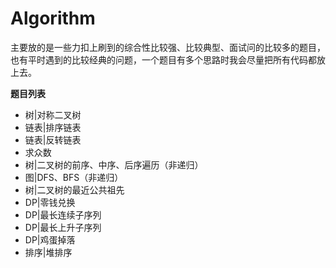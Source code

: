 # Algorithm

主要放的是一些力扣上刷到的综合性比较强、比较典型、面试问的比较多的题目，也有平时遇到的比较经典的问题，一个题目有多个思路时我会尽量把所有代码都放上去。

**题目列表**

- 树|对称二叉树
- 链表|排序链表
- 链表|反转链表
- 求众数
- 树|二叉树的前序、中序、后序遍历（非递归）
- 图|DFS、BFS（非递归）
- 树|二叉树的最近公共祖先
- DP|零钱兑换
- DP|最长连续子序列
- DP|最长上升子序列
- DP|鸡蛋掉落
- 排序|堆排序
